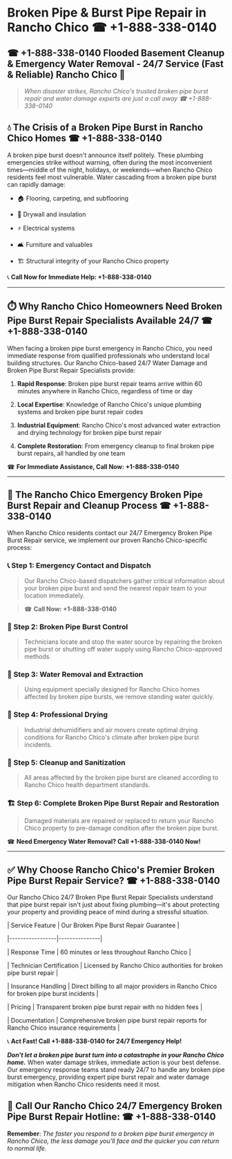 # Broken Pipe & Burst Pipe Repair in Rancho Chico ☎ +1-888-338-0140  
## ☎ +1-888-338-0140 Flooded Basement Cleanup & Emergency Water Removal - 24/7 Service (Fast & Reliable) Rancho Chico 🚨  

> *When disaster strikes, Rancho Chico's trusted broken pipe burst repair and water damage experts are just a call away ☎ +1-888-338-0140*  

## 💧 The Crisis of a Broken Pipe Burst in Rancho Chico Homes ☎ +1-888-338-0140  

A broken pipe burst doesn't announce itself politely. These plumbing emergencies strike without warning, often during the most inconvenient times—middle of the night, holidays, or weekends—when Rancho Chico residents feel most vulnerable. Water cascading from a broken pipe burst can rapidly damage:  

* 🏠 Flooring, carpeting, and subflooring  
* 🧱 Drywall and insulation  
* ⚡ Electrical systems  
* 🛋️ Furniture and valuables  
* 🏗️ Structural integrity of your Rancho Chico property  

📞 **Call Now for Immediate Help: +1-888-338-0140**  

---  

## ⏱️ Why Rancho Chico Homeowners Need Broken Pipe Burst Repair Specialists Available 24/7 ☎ +1-888-338-0140  

When facing a broken pipe burst emergency in Rancho Chico, you need immediate response from qualified professionals who understand local building structures. Our Rancho Chico-based 24/7 Water Damage and Broken Pipe Burst Repair Specialists provide:  

1. **Rapid Response**: Broken pipe burst repair teams arrive within 60 minutes anywhere in Rancho Chico, regardless of time or day  
2. **Local Expertise**: Knowledge of Rancho Chico's unique plumbing systems and broken pipe burst repair codes  
3. **Industrial Equipment**: Rancho Chico's most advanced water extraction and drying technology for broken pipe burst repair  
4. **Complete Restoration**: From emergency cleanup to final broken pipe burst repairs, all handled by one team  

☎ **For Immediate Assistance, Call Now: +1-888-338-0140**  

---  

## 🔧 The Rancho Chico Emergency Broken Pipe Burst Repair and Cleanup Process ☎ +1-888-338-0140  

When Rancho Chico residents contact our 24/7 Emergency Broken Pipe Burst Repair service, we implement our proven Rancho Chico-specific process:  

### 📞 Step 1: Emergency Contact and Dispatch  
> Our Rancho Chico-based dispatchers gather critical information about your broken pipe burst and send the nearest repair team to your location immediately.  
> ☎ **Call Now: +1-888-338-0140**  

### 🚿 Step 2: Broken Pipe Burst Control  
> Technicians locate and stop the water source by repairing the broken pipe burst or shutting off water supply using Rancho Chico-approved methods.  

### 🌊 Step 3: Water Removal and Extraction  
> Using equipment specially designed for Rancho Chico homes affected by broken pipe bursts, we remove standing water quickly.  

### 💨 Step 4: Professional Drying  
> Industrial dehumidifiers and air movers create optimal drying conditions for Rancho Chico's climate after broken pipe burst incidents.  

### 🧼 Step 5: Cleanup and Sanitization  
> All areas affected by the broken pipe burst are cleaned according to Rancho Chico health department standards.  

### 🏗️ Step 6: Complete Broken Pipe Burst Repair and Restoration  
> Damaged materials are repaired or replaced to return your Rancho Chico property to pre-damage condition after the broken pipe burst.  

☎ **Need Emergency Water Removal? Call +1-888-338-0140 Now!**  

---  

## ✅ Why Choose Rancho Chico's Premier Broken Pipe Burst Repair Service? ☎ +1-888-338-0140  

Our Rancho Chico 24/7 Broken Pipe Burst Repair Specialists understand that pipe burst repair isn't just about fixing plumbing—it's about protecting your property and providing peace of mind during a stressful situation.  

| Service Feature | Our Broken Pipe Burst Repair Guarantee |  
|-----------------|---------------|  
| Response Time | 60 minutes or less throughout Rancho Chico |  
| Technician Certification | Licensed by Rancho Chico authorities for broken pipe burst repair |  
| Insurance Handling | Direct billing to all major providers in Rancho Chico for broken pipe burst incidents |  
| Pricing | Transparent broken pipe burst repair with no hidden fees |  
| Documentation | Comprehensive broken pipe burst repair reports for Rancho Chico insurance requirements |  

📞 **Act Fast! Call +1-888-338-0140 for 24/7 Emergency Help!**  

***Don't let a broken pipe burst turn into a catastrophe in your Rancho Chico home.*** When water damage strikes, immediate action is your best defense. Our emergency response teams stand ready 24/7 to handle any broken pipe burst emergency, providing expert pipe burst repair and water damage mitigation when Rancho Chico residents need it most.  

## 📱 Call Our Rancho Chico 24/7 Emergency Broken Pipe Burst Repair Hotline: ☎ +1-888-338-0140  

**Remember**: *The faster you respond to a broken pipe burst emergency in Rancho Chico, the less damage you'll face and the quicker you can return to normal life.*